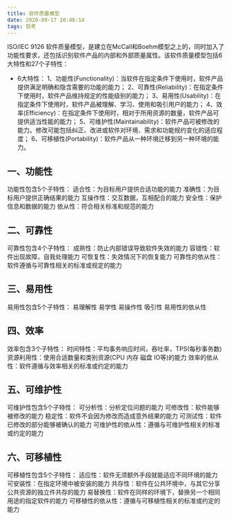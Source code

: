```yaml
---
title: 软件质量模型
date: 2020-09-17 10:48:14
tags: 软考
---
```


ISO/IEC 9126 软件质量模型，是建立在McCall和Boehm模型之上的，同时加入了功能性要求，还包括识别软件产品的内部和外部质量属性。该软件质量模型包括6大特性和27个子特性：
 
* 6大特性：
1、功能性(Functionality)：当软件在指定条件下使用时，软件产品提供满足明确和隐含需要的功能的能力；
2、可靠性(Reliability)：在指定条件下使用时，软件产品维持规定的性能级别的能力；
3、易用性(Usability)：在指定条件下使用时，软件产品被理解、学习、使用和吸引用户的能力；
4、效率(Efficiency)：在指定条件下使用时，相对于所用资源的数量，软件产品可提供适当性能的能力；
5、可维护性(Maintainability)：软件产品可被修改的能力。修改可能包括纠正、改进或软件对环境、需求和功能规约变化的适应程度；
6、可移植性(Portability)：软件产品从一种环境迁移到另一种环境的能力。
 
## 一、功能性
功能性包含5个子特性：
适合性：为目标用户提供合适功能的能力
准确性：为目标用户提供正确结果的能力
互操作性：交互数据，互相配合的能力
安全性：保护信息和数据的能力
依从性：符合相关标准和规范的能力
 
## 二、可靠性
可靠性包含4个子特性：
成熟性：防止内部错误导致软件失效的能力
容错性：软件出现故障，自我处理能力
可恢复性：失效情况下的恢复能力
可靠性的依从性：软件遵循与可靠性相关的标准或规定的能力
 
## 三、易用性
易用性包含5个子特性：
易理解性
易学性
易操作性
吸引性
易用性的依从性
 
## 四、效率
效率包含3个子特性：
时间特性：平均事务响应时间，吞吐率，TPS(每秒事务数)
资源利用性：使用合适数量和类别资源(CPU 内存 磁盘 IO等)的能力
效率的依从性：软件遵循与效率相关的标准或约定的能力
 
## 五、可维护性
可维护性包含5个子特性：
可分析性：分析定位问题的能力
可修改性：软件能够被修改的能力
稳定性：软件不会因为修改而造成意外结果的能力
可测试性：软件已修改的部分能够被确认的能力
可维护性的依从性：遵循与可维护性相关的标准或约定的能力
 
## 六、可移植性
可移植性包含5个子特性：
适应性：软件无须额外手段就能适应不同环境的能力
可安装性：在指定环境中被安装的能力
共存性：软件在公共环境中，与其它分享公共资源的独立件共存的能力
易替换性：软件在同样的环境下，替换另一个相同用途的指定软件的能力
可移植性的依从性：遵循与可移植性相关的标准或约定的能力